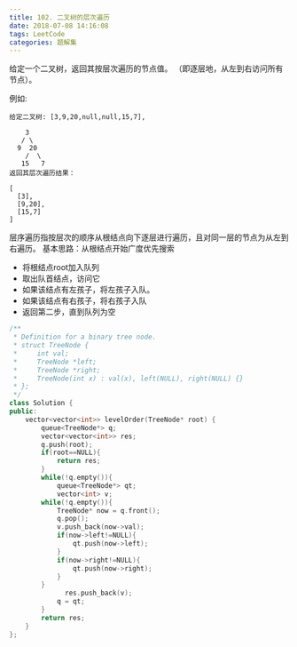 ```yaml
---
title: 102. 二叉树的层次遍历
date: 2018-07-08 14:16:08
tags: LeetCode
categories: 题解集
---
```


给定一个二叉树，返回其按层次遍历的节点值。 （即逐层地，从左到右访问所有节点）。

例如:
```
给定二叉树: [3,9,20,null,null,15,7],

    3
   / \
  9  20
    /  \
   15   7
返回其层次遍历结果：

[
  [3],
  [9,20],
  [15,7]
]
```
层序遍历指按层次的顺序从根结点向下逐层进行遍历，且对同一层的节点为从左到右遍历。
基本思路：从根结点开始广度优先搜索

- 将根结点root加入队列
- 取出队首结点，访问它
- 如果该结点有左孩子，将左孩子入队。
- 如果该结点有右孩子，将右孩子入队
- 返回第二步，直到队列为空

```cpp
/**
 * Definition for a binary tree node.
 * struct TreeNode {
 *     int val;
 *     TreeNode *left;
 *     TreeNode *right;
 *     TreeNode(int x) : val(x), left(NULL), right(NULL) {}
 * };
 */
class Solution {
public:
    vector<vector<int>> levelOrder(TreeNode* root) {
        queue<TreeNode*> q;
        vector<vector<int>> res;
        q.push(root);
        if(root==NULL){
            return res;
        }
        while(!q.empty()){
            queue<TreeNode*> qt;
            vector<int> v;
        while(!q.empty()){
            TreeNode* now = q.front();
            q.pop();
            v.push_back(now->val);
            if(now->left!=NULL){
                qt.push(now->left);
            }
            if(now->right!=NULL){
                qt.push(now->right);
            }
        }
              res.push_back(v);
            q = qt;
        }
        return res;
    }
};
```